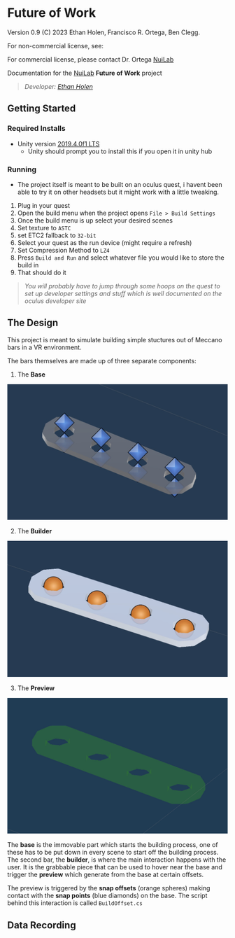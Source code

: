 # Future of Work

Version 0.9 (C) 2023 Ethan Holen, Francisco R. Ortega, Ben Clegg. 

For non-commercial license, see: 

For commercial license, please contact Dr. Ortega [NuiLab](https://nuilab.org/)

Documentation for the [NuiLab](https://nuilab.org/) **Future of Work** project

> *Developer: [Ethan Holen](https://github.com/EthanHolen/)*

## Getting Started

### Required Installs

* Unity version [2019.4.0f1 LTS](https://unity3d.com/get-unity/download/archive)
  + Unity should prompt you to install this if you open it in unity hub

### Running

* The project itself is meant to be built on an oculus quest, i havent been able to try it on other headsets but it might work with a little tweaking.

1. Plug in your quest
2. Open the build menu when the project opens `File > Build Settings`
3. Once the build menu is up select your desired scenes
4. Set texture to `ASTC`
5. set ETC2 fallback to `32-bit`
6. Select your quest as the run device (might require a refresh)
7. Set Compression Method to `LZ4`
8. Press `Build and Run` and select whatever file you would like to store the build in
9. That should do it

 > *You will probably have to jump through some hoops on the quest to set up developer settings and stuff which is well documented on the oculus developer site*

## The Design

This project is meant to simulate building simple stuctures out of Meccano bars in a VR environment.

The bars themselves are made up of three separate components:

1. The **Base**

![](./readme-images/4base.jpeg)

2. The **Builder**

![](./readme-images/4builder.jpeg)

3. The **Preview**

![](./readme-images/4preview.jpeg)

The **base** is the immovable part which starts the building process, one of these has to be put down in every scene to start off the building process. The second bar, the **builder**, is where the main interaction happens with the user. It is the grabbable piece that can be used to hover near the base and trigger the **preview** which generate from the base at certain offsets.

The preview is triggered by the **snap offsets** (orange spheres) making contact with the **snap points** (blue diamonds) on the base. The script behind this interaction is called `BuildOffset.cs`



## Data Recording

<!-- TODO: Document the data recording process -->
